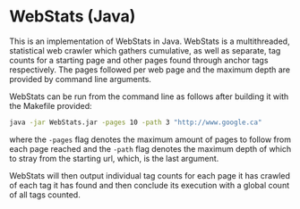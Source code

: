 # WebStats (Java)

This is an implementation of WebStats in Java. WebStats is a multithreaded, statistical web crawler which gathers cumulative, as well as separate, tag counts for a starting page and other pages found through anchor tags respectively. The pages followed per web page and the maximum depth are provided by command line arguments.

WebStats can be run from the command line as follows after building it with the Makefile provided:

```bash
java -jar WebStats.jar -pages 10 -path 3 "http://www.google.ca"
```
where the <code>-pages</code> flag denotes the maximum amount of pages to follow from each page reached and the <code>-path</code> flag denotes the maximum depth of which to stray from the starting url, which, is the last argument.

WebStats will then output individual tag counts for each page it has crawled of each tag it has found and then conclude its execution with a global count of all tags counted.
